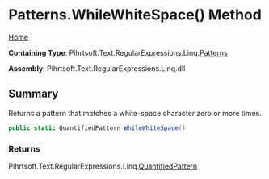 # Patterns\.WhileWhiteSpace\(\) Method

[Home](../../../../../../README.md)

**Containing Type**: Pihrtsoft\.Text\.RegularExpressions\.Linq\.[Patterns](../README.md)

**Assembly**: Pihrtsoft\.Text\.RegularExpressions\.Linq\.dll

## Summary

Returns a pattern that matches a white\-space character zero or more times\.

```csharp
public static QuantifiedPattern WhileWhiteSpace()
```

### Returns

Pihrtsoft\.Text\.RegularExpressions\.Linq\.[QuantifiedPattern](../../QuantifiedPattern/README.md)

